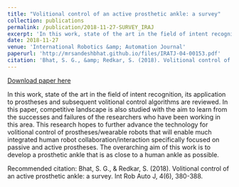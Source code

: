 ```yaml
---
title: "Volitional control of an active prosthetic ankle: a survey"
collection: publications
permalink: /publication/2018-11-27-SURVEY_IRAJ
excerpt: 'In this work, state of the art in the field of intent recognition, its application to prostheses and subsequent volitional control algorithms are reviewed. In this paper, competitive landscape is also studied with the aim to learn from the successes and failures of the researchers who have been working in this area. This research hopes to further advance the technology for volitional control of prostheses/wearable robots that will enable much integrated human robot collaboration/interaction specifically focused on passive and active prostheses. The overarching aim of this work is to develop a prosthetic ankle that is as close to a human ankle as possible.'
date: 2018-11-27
venue: 'International Robotics &amp; Automation Journal'
paperurl: 'http://mrsandeshbhat.github.io/files/IRATJ-04-00153.pdf'
citation: 'Bhat, S. G., &amp; Redkar, S. (2018). Volitional control of an active prosthetic ankle: a survey. Int Rob Auto J, 4(6), 380-388.'
---
```


<a href='http://mrsandeshbhat.github.io/files/IRATJ-04-00153.pdf'>Download paper here</a>

In this work, state of the art in the field of intent recognition, its application to prostheses and subsequent volitional control algorithms are reviewed. In this paper, competitive landscape is also studied with the aim to learn from the successes and failures of the researchers who have been working in this area. This research hopes to further advance the technology for volitional control of prostheses/wearable robots that will enable much integrated human robot collaboration/interaction specifically focused on passive and active prostheses. The overarching aim of this work is to develop a prosthetic ankle that is as close to a human ankle as possible.

Recommended citation: Bhat, S. G., & Redkar, S. (2018). Volitional control of an active prosthetic ankle: a survey. Int Rob Auto J, 4(6), 380-388.